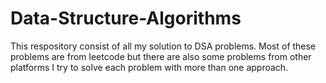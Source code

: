 # Data-Structure-Algorithms
This respository consist of all my solution to DSA problems.
Most of these problems are from leetcode but there are also some problems from other platforms
I try to solve each problem with more than one approach.
